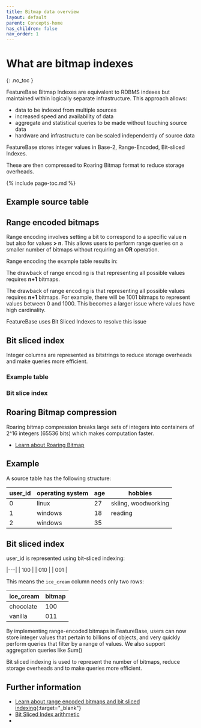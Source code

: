 ```yaml
---
title: Bitmap data overview
layout: default
parent: Concepts-home
has_children: false
nav_order: 1
---
```


# What are bitmap indexes
{: .no_toc }


FeatureBase Bitmap Indexes are equivalent to RDBMS indexes but maintained within logically separate infrastructure. This approach allows:
* data to be indexed from multiple sources
* increased speed and availability of data
* aggregate and statistical queries to be made without touching source data
* hardware and infrastructure can be scaled independently of source data

FeatureBase stores integer values in Base-2, Range-Encoded, Bit-sliced Indexes.

These are then compressed to Roaring Bitmap format to reduce storage overheads.

{% include page-toc.md %}

## Example source table




## Range encoded bitmaps

Range encoding involves setting a bit to correspond to a specific value **n** but also for values **> n**. This allows users to perform range queries on a smaller number of bitmaps without requiring an **OR** operation.

Range encoding the example table results in:


The drawback of range encoding is that representing all possible values requires **n+1** bitmaps.



The drawback of range encoding is that representing all possible values requires **n+1** bitmaps. For example, there will be 1001 bitmaps to represent values between 0 and 1000. This becomes a larger issue where values have high cardinality.

FeatureBase uses Bit Sliced Indexes to resolve this issue

## Bit sliced index

Integer columns are represented as bitstrings to reduce storage overheads and make queries more efficient.

### Example table



### Bit slice index




## Roaring Bitmap compression

Roaring bitmap compression breaks large sets of integers into containers of 2^16 integers (65536 bits) which makes computation faster.

* [Learn about Roaring Bitmap](https://roaringbitmap.org/about/)

## Example

A source table has the following structure:

| user_id | operating system | age | hobbies |
|---|---|---|---|
| 0 | linux | 27 | skiing, woodworking |
| 1 | windows | 18 | reading |
| 2 | windows | 35 |  |

## Bit sliced index

user_id is represented using bit-sliced indexing:

|---|
| 100 |
| 010 |
| 001 |

This means the `ice_cream` column needs only two rows:

| ice_cream | bitmap |
|---|---|
| chocolate | 100 |
| vanilla | 011 |




By implementing range-encoded bitmaps in FeatureBase, users can now store integer values that pertain to billions of objects, and very quickly perform queries that filter by a range of values. We also support aggregation queries like Sum()


Bit sliced indexing is used to represent the number of bitmaps, reduce storage overheads and to make queries more efficient.

## Further information

* [Learn about range encoded bitmaps and bit sliced indexing](https://www.featurebase.com/blog/range-encoded-bitmaps){:target="_blank"}
* [Bit Sliced Index arithmetic](https://www.researchgate.net/publication/221215144_Bit-Sliced_Index_Arithmetic)
*

<!-- Sources
https://mwhittaker.github.io/papers/html/o1997improved.html - info on bit slice indexes

-->
